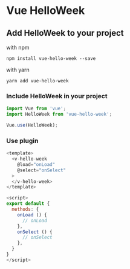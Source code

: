 # Vue HelloWeek

## Add HelloWeek to your project

with npm
```
npm install vue-hello-week --save
```

with yarn
```
yarn add vue-hello-week
```

### Include HelloWeek in your project

```javascript
import Vue from 'vue';
import HelloWeek from 'vue-hello-week';

Vue.use(HelloWeek);
```


### Use plugin

```javascript
<template>
  <v-hello-week
    @load="onLoad"
    @select="onSelect"
  >
  </v-hello-week>
</template>

<script>
export default {
  methods: {
    onLoad () {
      // onLoad
    },
    onSelect () {
      // onSelect
    },
  }
}
</script>

```
